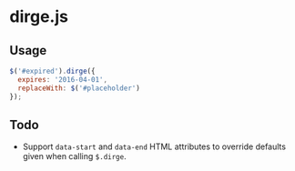 dirge.js
========

## Usage

```javascript
$('#expired').dirge({
  expires: '2016-04-01',
  replaceWith: $('#placeholder')
});
```

## Todo

- Support `data-start` and `data-end` HTML attributes to override defaults
  given when calling `$.dirge`.
